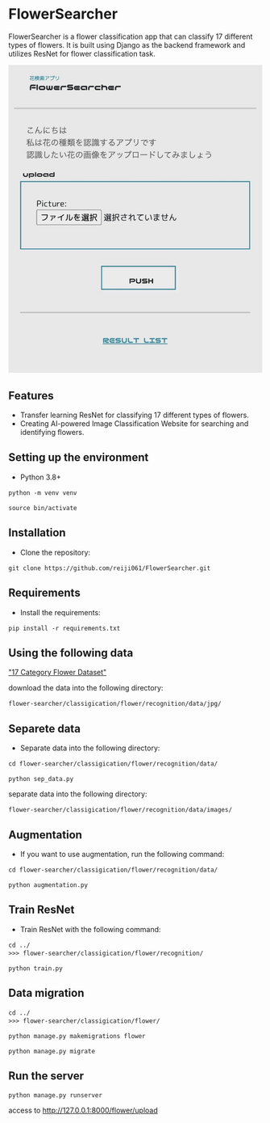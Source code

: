 # FlowerSearcher

FlowerSearcher is a flower classification app that can classify 17 different types of flowers. It is built using Django as the backend framework and utilizes ResNet for flower classification task.

![Demo](https://github.com/reiji061/Flower-Searcher/blob/main/FlowerSearcher.JPG)

## Features
- Transfer learning ResNet for classifying 17 different types of flowers. 
- Creating AI-powered Image Classification Website for searching and identifying flowers.
## Setting up the environment

- Python 3.8+

```shell
python -m venv venv
```
```shell
source bin/activate
```

## Installation
- Clone the repository:
```shell
git clone https://github.com/reiji061/FlowerSearcher.git
```
## Requirements
- Install the requirements:
```shell
pip install -r requirements.txt
```
## Using the following data
["17 Category Flower Dataset"](https://www.robots.ox.ac.uk/~vgg/data/flowers/17/)

download the data into the following directory:
```shell
flower-searcher/classigication/flower/recognition/data/jpg/
```
## Separete data
- Separate data into the following directory:
```shell
cd flower-searcher/classigication/flower/recognition/data/
```
```shell
python sep_data.py
```

separate data into the following directory:
```shell
flower-searcher/classigication/flower/recognition/data/images/
```
## Augmentation
- If you want to use augmentation, run the following command:
```shell
cd flower-searcher/classigication/flower/recognition/data/
```
```shell
python augmentation.py
```
## Train ResNet
- Train ResNet with the following command:
```shell
cd ../
>>> flower-searcher/classigication/flower/recognition/
```
```shell
python train.py
```
## Data migration
```shell
cd ../
>>> flower-searcher/classigication/flower/
```
```shell
python manage.py makemigrations flower
```
```shell
python manage.py migrate
```
## Run the server
```shell
python manage.py runserver
```
access to
http://127.0.0.1:8000/flower/upload

